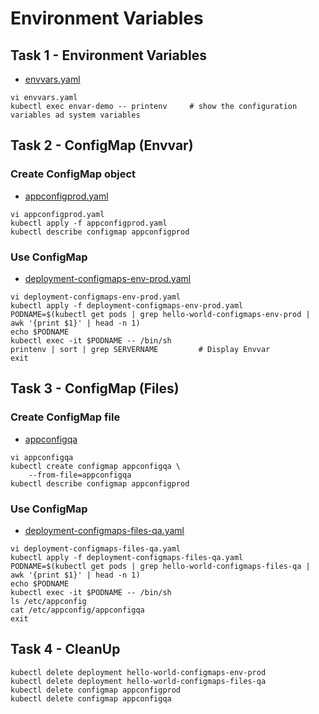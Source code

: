 # Environment Variables

## Task 1 - Environment Variables

- [envvars.yaml](https://github.com/YeffaDev/learn-kubernetes-brownbag/blob/master/lab/yaml/09/envvars.yaml)

```
vi envvars.yaml
kubectl exec envar-demo -- printenv     # show the configuration variables ad system variables
```


## Task 2 - ConfigMap (Envvar)

### Create ConfigMap object

- [appconfigprod.yaml](https://github.com/YeffaDev/learn-kubernetes-brownbag/blob/master/lab/yaml/09/appconfigprod.yaml)

```
vi appconfigprod.yaml
kubectl apply -f appconfigprod.yaml
kubectl describe configmap appconfigprod
```

### Use ConfigMap

- [deployment-configmaps-env-prod.yaml](https://github.com/YeffaDev/learn-kubernetes-brownbag/blob/master/lab/yaml/09/deployment-configmaps-env-prod.yaml)

```
vi deployment-configmaps-env-prod.yaml
kubectl apply -f deployment-configmaps-env-prod.yaml
PODNAME=$(kubectl get pods | grep hello-world-configmaps-env-prod | awk '{print $1}' | head -n 1)
echo $PODNAME
kubectl exec -it $PODNAME -- /bin/sh 
printenv | sort | grep SERVERNAME         # Display Envvar
exit
```


## Task 3 - ConfigMap (Files)

### Create ConfigMap file

- [appconfigqa](https://github.com/YeffaDev/learn-kubernetes-brownbag/blob/master/lab/yaml/09/appconfigqa)

```
vi appconfigqa
kubectl create configmap appconfigqa \
    --from-file=appconfigqa
kubectl describe configmap appconfigprod
```

### Use ConfigMap

- [deployment-configmaps-files-qa.yaml](https://github.com/YeffaDev/learn-kubernetes-brownbag/blob/master/lab/yaml/09/deployment-configmaps-files-qa.yaml)

```
vi deployment-configmaps-files-qa.yaml
kubectl apply -f deployment-configmaps-files-qa.yaml
PODNAME=$(kubectl get pods | grep hello-world-configmaps-files-qa | awk '{print $1}' | head -n 1)
echo $PODNAME
kubectl exec -it $PODNAME -- /bin/sh 
ls /etc/appconfig
cat /etc/appconfig/appconfigqa
exit
```

## Task 4 - CleanUp

```
kubectl delete deployment hello-world-configmaps-env-prod
kubectl delete deployment hello-world-configmaps-files-qa
kubectl delete configmap appconfigprod
kubectl delete configmap appconfigqa
```
